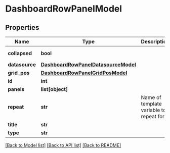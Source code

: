 # DashboardRowPanelModel

## Properties
Name | Type | Description | Notes
------------ | ------------- | ------------- | -------------
**collapsed** | **bool** |  | [default to False]
**datasource** | [**DashboardRowPanelDatasourceModel**](DashboardRowPanelDatasourceModel.md) |  | [optional] 
**grid_pos** | [**DashboardRowPanelGridPosModel**](DashboardRowPanelGridPosModel.md) |  | [optional] 
**id** | **int** |  | 
**panels** | **list[object]** |  | 
**repeat** | **str** | Name of template variable to repeat for. | [optional] 
**title** | **str** |  | [optional] 
**type** | **str** |  | 

[[Back to Model list]](../README.md#documentation-for-models) [[Back to API list]](../README.md#documentation-for-api-endpoints) [[Back to README]](../README.md)


